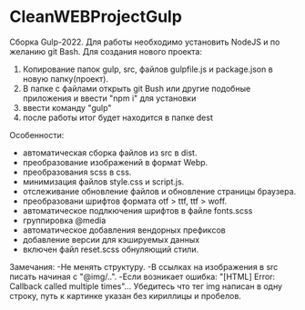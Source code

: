 # CleanWEBProjectGulp
Сборка Gulp-2022.
Для работы необходимо установить NodeJS и по желанию git Bash.
Для создания нового проекта:
1. Копирование папок gulp, src, файлов gulpfile.js и package.json в новую папку(проект).
2. В папке с файлами открыть git Bush или другие подобные приложения и ввести "npm i" для установки
3. ввести команду "gulp"
4. после работы итог будет находится в папке dest


Особенности: 
- автоматическая сборка файлов из src в dist.
- преобразование изображений в формат Webp.
- преобразования scss в css.
- минимизация файлов style.css и script.js.
- отслеживание обновление файлов и обновление страницы браузера. 
- преобразовани шрифтов формата otf > ttf, ttf > woff.
- автоматическое подлкючения шрифтов в файле fonts.scss
- группировка @media
- автоматическое добавления вендорных префиксов
- добавление версии для кэшируемых данных
- включен файл reset.scss обнуляющий стили.


Замечания:
-Не менять структуру.
-В ссылках на изображения в src писать начиная с "@img/..".
-Если возникает ошибка: "[HTML] Error: Callback called multiple times"...
Убедитесь что тег img написан в одну строку, путь к картинке указан без кириллицы и пробелов.
